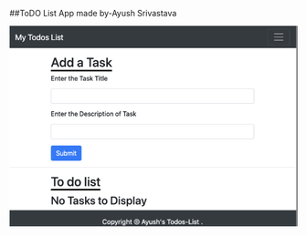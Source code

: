 ##ToDO List App made by-Ayush Srivastava

![ScreenShot](./Screenshot%202023-01-31%20at%2015.22.23.png)
